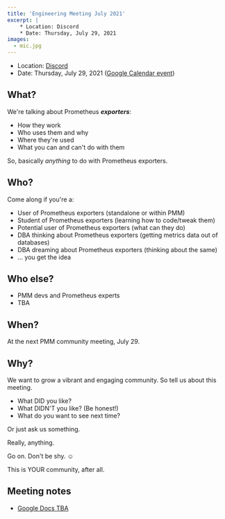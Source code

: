 ```yaml
---
title: 'Engineering Meeting July 2021'
excerpt: |
    * Location: Discord
    * Date: Thursday, July 29, 2021
images:
  - mic.jpg
---
```


- Location: [Discord](http://per.co.na/discord)
- Date: Thursday, July 29, 2021 ([Google Calendar event](https://calendar.google.com/calendar/))

## What?

We're talking about Prometheus ***exporters***:

- How they work
- Who uses them and why
- Where they're used
- What you can and can't do with them

So, basically *anything* to do with Prometheus exporters.

## Who?

Come along if you're a:

- User of Prometheus exporters (standalone or within PMM)
- Student of Prometheus exporters (learning how to code/tweak them)
- Potential user of Prometheus exporters (what can they do)
- DBA thinking about Prometheus exporters (getting metrics data out of databases)
- DBA dreaming about Prometheus exporters (thinking about the same)
- ... you get the idea

## Who else?

- PMM devs and Prometheus experts
- TBA

## When?

At the next PMM community meeting, July 29.

## Why?

We want to grow a vibrant and engaging community. So tell us about this meeting.

- What DID you like?
- What DIDN'T you like? (Be honest!)
- What do you want to see next time?

Or just ask us something.

Really, anything.

Go on. Don't be shy. ☺️

This is YOUR community, after all.

## Meeting notes

- [Google Docs TBA]()
